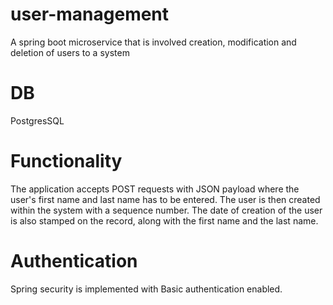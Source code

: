 # user-management
A spring boot microservice that is involved creation, modification and deletion of users to a system

# DB 
PostgresSQL

# Functionality
The application accepts POST requests with JSON payload where the user's first name and last name has to be entered. The user is then created within the system with a sequence number. The date of creation of the user is also stamped on the record, along with the first name and the last name.

# Authentication
Spring security is implemented with Basic authentication enabled.
